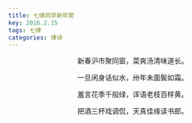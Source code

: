 ```yaml
---
title: 七律同学新年聚
key: 2016.2.15
tags: 七律
categories: 律诗
---
```


<p align="center">新春沪市聚同窗，菜爽汤清味道长。
</p>
<p align="center">一旦闲身话似水，卅年未面鬓如霜。
</p>
<p align="center">羞言花季千般绿，诨语老枝百样黄。
</p>
<p align="center">把酒三杯戏调侃，天真佳缘读书郎。
</p>
<p align="center"></br>
</p>
